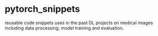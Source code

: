 # pytorch_snippets

reusable code snippets uses in the past DL projects on medical images including data processing, model training and evaluation.
